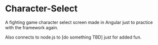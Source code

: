 # Character-Select

A fighting game character select screen made in Angular just to practice with the framework again.

Also connects to node.js to [do something TBD] just for added fun.
